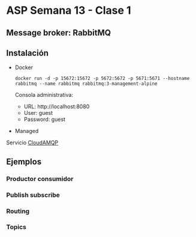 ASP Semana 13 - Clase 1
======================

Message broker: RabbitMQ
------

## Instalación

* Docker

    ```
    docker run -d -p 15672:15672 -p 5672:5672 -p 5671:5671 --hostname rabbitmq --name rabbitmq rabbitmq:3-management-alpine
    ```

    Consola administrativa:

    * URL: http://localhost:8080
    * User: guest
    * Password: guest

* Managed

Servicio [CloudAMQP](https://www.cloudamqp.com/)

## Ejemplos

### Productor consumidor



### Publish subscribe


### Routing


### Topics

